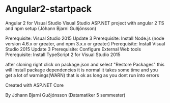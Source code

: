 # Angular2-startpack
Angular 2 for Visual Studio
Visual Studio ASP.NET project with angular 2 TS and npm setup (Jóhann Bjarni Guðjónsson)

Prerequisite: Visual Studio 2015 Update 3
Prerequisite: Install Node.js (node version 4.6.x or greater, and npm 3.x.x or greater)
Prerequisite: Install Visual Studio 2015 Update 3
Prerequisite: Configure External Web tools
Prerequisite: Install TypeScript 2 for Visual Studio 2015

after cloning right click on package.json and select "Restore Packages" this will install package dependencies
it is normal it takes some time and you get a lot of warnings(WARN) that is ok as long as you dont run into errors  

Created with ASP.NET Core

By Jóhann Bjarni Guðjónsson (Datamatiker 5 semmester)
